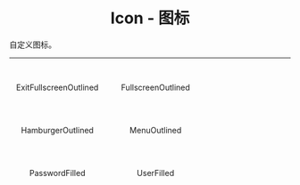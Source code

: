 <h1 align="center">
Icon - 图标
</h1>

自定义图标。

---

<script setup>
import { defineAsyncComponent } from 'vue';
import '../packages/style.css';

const ExitFullscreenOutlined = defineAsyncComponent(() => {
  return import('../demos/icons/ExitFullscreenOutlined')
});
const FullscreenOutlined = defineAsyncComponent(() => {
  return import('../demos/icons/FullscreenOutlined')
});
const HamburgerOutlined = defineAsyncComponent(() => {
  return import('../demos/icons/HamburgerOutlined')
});
const MenuOutlined = defineAsyncComponent(() => {
  return import('../demos/icons/MenuOutlined')
});
const PasswordFilled = defineAsyncComponent(() => {
  return import('../demos/icons/PasswordFilled')
});
const UserFilled = defineAsyncComponent(() => {
  return import('../demos/icons/UserFilled')
});
</script>
<style>
.icon-wrap {
width: 172px;
font-size: 32px;
text-align: center;
display: inline-block;
padding: 20px 0;
}
.name {
font-size: 14px;
margin: 10px 0;
}
</style>

<div class="icon-wrap">
<ExitFullscreenOutlined></ExitFullscreenOutlined>
<div class="name">ExitFullscreenOutlined</div>
</div>
<div class="icon-wrap">
<FullscreenOutlined></FullscreenOutlined>
<div class="name">FullscreenOutlined</div>
</div>
<div class="icon-wrap">
<HamburgerOutlined></HamburgerOutlined>
<div class="name">HamburgerOutlined</div>
</div>
<div class="icon-wrap">
<MenuOutlined></MenuOutlined>
<div class="name">MenuOutlined</div>
</div>
<div class="icon-wrap">
<PasswordFilled></PasswordFilled>
<div class="name">PasswordFilled</div>
</div>
<div class="icon-wrap">
<UserFilled></UserFilled>
<div class="name">UserFilled</div>
</div>
